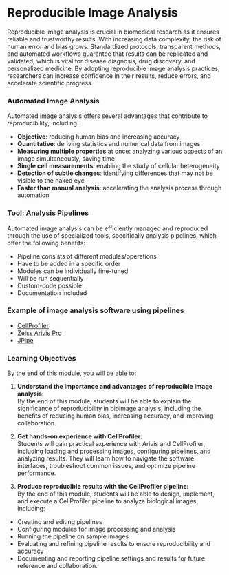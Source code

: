 # Reproducible Image Analysis

Reproducible image analysis is crucial in biomedical research as it ensures reliable and 
trustworthy results. With increasing data complexity, the risk of human error and bias grows. 
Standardized protocols, transparent methods, and automated workflows guarantee that results 
can be replicated and validated, which is vital for disease diagnosis, drug discovery, and 
personalized medicine. By adopting reproducible image analysis practices, researchers can 
increase confidence in their results, reduce errors, and accelerate scientific progress.

### Automated Image Analysis

Automated image analysis offers several advantages that contribute to reproducibility, including:

- **Objective**: reducing human bias and increasing accuracy
- **Quantitative**: deriving statistics and numerical data from images
- **Measuring multiple properties** at once: analyzing various aspects of an image simultaneously, saving time
- **Single cell measurements**: enabling the study of cellular heterogeneity
- **Detection of subtle changes**: identifying differences that may not be visible to the naked eye
- **Faster than manual analysis**: accelerating the analysis process through automation

### Tool: Analysis Pipelines

Automated image analysis can be efficiently managed and reproduced through the use of specialized tools, specifically analysis pipelines, which offer the following benefits:

- Pipeline consists of different modules/operations
- Have to be added in a specific order
- Modules can be individually fine-tuned
- Will be run sequentially
- Custom-code possible
- Documentation included

### Example of image analysis software using pipelines

- [CellProfiler](https://cellprofiler.org/)
- [Zeiss Arivis Pro](https://www.zeiss.com/microscopy/de/produkte/software/arivis-pro.html)
- [JPipe](https://jipipe.hki-jena.de/)


### Learning Objectives

By the end of this module, you will be able to:

1. **Understand the importance and advantages of reproducible image analysis:** <br>
 By the end of this module, students will be able to explain the significance of reproducibility in bioimage analysis, including the benefits of reducing human bias, increasing accuracy, and improving collaboration.

2. **Get hands-on experience with CellProfiler:** <br>
 Students will gain practical experience with Arivis and CellProfiler, including loading and processing images, configuring pipelines, and analyzing results. They will learn how to navigate the software interfaces, troubleshoot common issues, and optimize pipeline performance.
3. **Produce reproducible results with the CellProfiler pipeline:** <br>
By the end of this module, students will be able to design, implement, and execute a CellProfiler pipeline to analyze biological images, including:
- Creating and editing pipelines
- Configuring modules for image processing and analysis
- Running the pipeline on sample images
- Evaluating and refining pipeline results to ensure reproducibility and accuracy
- Documenting and reporting pipeline settings and results for future reference and collaboration.

